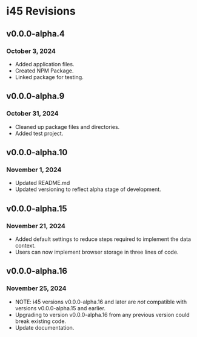 # i45 Revisions

## v0.0.0-alpha.4

### October 3, 2024

- Added application files.
- Created NPM Package.
- Linked package for testing.

## v0.0.0-alpha.9

### October 31, 2024

- Cleaned up package files and directories.
- Added test project.

## v0.0.0-alpha.10

### November 1, 2024

- Updated README.md
- Updated versioning to reflect alpha stage of development.

## v0.0.0-alpha.15

### November 21, 2024

- Added default settings to reduce steps required to implement the data context.
- Users can now implement browser storage in three lines of code.

## v0.0.0-alpha.16

### November 25, 2024

- NOTE: i45 versions v0.0.0-alpha.16 and later are _not_ compatible with versions v0.0.0-alpha.15 and earlier.
- Upgrading to version v0.0.0-alpha.16 from any previous version could break existing code.
- Update documentation.
